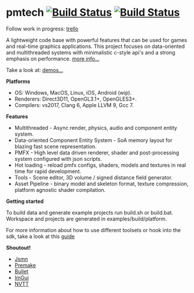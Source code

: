 # pmtech [![Build Status](https://travis-ci.org/polymonster/pmtech.svg?branch=master)](https://travis-ci.org/polymonster/pmtech) [![Build Status](https://ci.appveyor.com/api/projects/status/5n3aguiq1ppjrhws?svg=true)](https://ci.appveyor.com/project/polymonster/pmtech)

Follow work in progress: 
[trello](https://trello.com/b/ciujzpUT)

A lightweight code base with powerful features that can be used for games and real-time graphics applications. This project focuses on data-oriented and multithreaded systems with minimalistic c-style api's and a strong emphasis on performance. [more info...](https://polymonster.github.io/articles.html)  

Take a look at: 
[demos...](https://polymonster.github.io/index.html)

**Platforms**  
- OS: Windows, MacOS, Linux, iOS, Android (wip).   
- Renderers: Direct3D11, OpenGL3.1+, OpenGLES3+.   
- Compilers: vs2017, Clang 6, Apple LLVM 9, Gcc 7. 

**Features**  
- Multithreaded - Async render, physics, audio and component entity system. 
- Data-oriented Component Entity System - SoA memory layout for blazing fast scene representation.
- PMFX - High level data driven renderer, shader and post-processing system configured with json scripts.
- Hot loading - reload pmfx configs, shaders, models and textures in real time for rapid development.
- Tools - Scene editor, 3D volume / signed distance field generator.
- Asset Pipeline - binary model and skeleton format, texture compression, platform agnostic shader compilation. 

**Getting started** 

To build data and generate example projects run build.sh or build.bat. Workspace and projects are generated in examples/build/platform.

For more information about how to use different toolsets or hook into the sdk, take a look at this [guide](https://polymonster.github.io/articles.html#getting-started)

**Shoutout!**  
- [Jsmn](https://github.com/zserge/jsmn)
- [Premake](https://github.com/premake/premake-core)
- [Bullet](https://github.com/bulletphysics/bullet3)
- [ImGui](https://github.com/ocornut/imgui)
- [NVTT](https://github.com/castano/nvidia-texture-tools)

